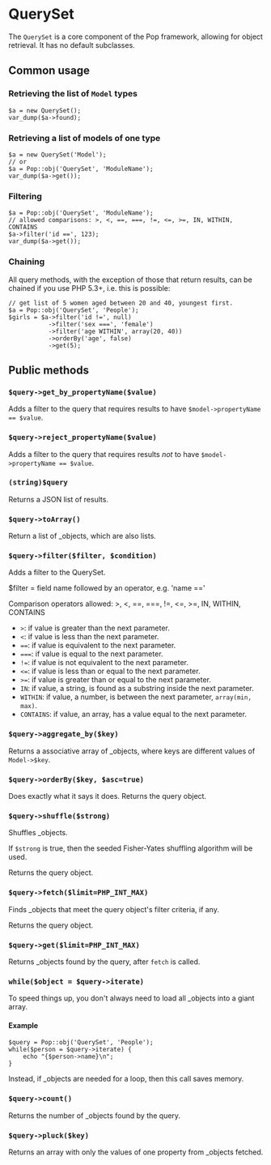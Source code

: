 # QuerySet

The `QuerySet` is a core component of the Pop framework, allowing for object retrieval.
It has no default subclasses.

## Common usage

### Retrieving the list of `Model` types

    $a = new QuerySet();
    var_dump($a->found);

### Retrieving a list of models of one type

    $a = new QuerySet('Model');
    // or
    $a = Pop::obj('QuerySet', 'ModuleName');
    var_dump($a->get());

### Filtering

    $a = Pop::obj('QuerySet', 'ModuleName');
    // allowed comparisons: >, <, ==, ===, !=, <=, >=, IN, WITHIN, CONTAINS
    $a->filter('id ==', 123);
    var_dump($a->get());

### Chaining

All query methods, with the exception of those that return results, can
be chained if you use PHP 5.3+, i.e. this is possible:

    // get list of 5 women aged between 20 and 40, youngest first.
    $a = Pop::obj('QuerySet', 'People');
    $girls = $a->filter('id !=', null)
               ->filter('sex ===', 'female')
               ->filter('age WITHIN', array(20, 40))
               ->orderBy('age', false)
               ->get(5);


## Public methods

### `$query->get_by_propertyName($value)`

Adds a filter to the query that requires results to have `$model->propertyName == $value`.

### `$query->reject_propertyName($value)`

Adds a filter to the query that requires results *not* to have `$model->propertyName == $value`.

### `(string)$query`

Returns a JSON list of results.

### `$query->toArray()`

Return a list of _objects, which are also lists.

### `$query->filter($filter, $condition)`

Adds a filter to the QuerySet.

$filter = field name followed by an operator, e.g. 'name =='

Comparison operators allowed: >, <, ==, ===, !=, <=, >=, IN, WITHIN, CONTAINS

* `>`: if value is greater than the next parameter.
* `<`: if value is less than the next parameter.
* `==`: if value is equivalent to the next parameter.
* `===`: if value is equal to the next parameter.
* `!=`: if value is not equivalent to the next parameter.
* `<=`: if value is less than or equal to the next parameter.
* `>=`: if value is greater than or equal to the next parameter.
* `IN`: if value, a string, is found as a substring inside the next parameter.
* `WITHIN`: if value, a number, is between the next parameter, `array(min, max)`.
* `CONTAINS`: if value, an array, has a value equal to the next parameter.

### `$query->aggregate_by($key)`

Returns a associative array of _objects, where keys are different values of `Model->$key`.

### `$query->orderBy($key, $asc=true)`

Does exactly what it says it does. Returns the query object.

### `$query->shuffle($strong)`

Shuffles _objects.

If `$strong` is true, then the seeded Fisher-Yates shuffling algorithm will be used.

Returns the query object.

### `$query->fetch($limit=PHP_INT_MAX)`

Finds _objects that meet the query object's filter criteria, if any.

Returns the query object.

### `$query->get($limit=PHP_INT_MAX)`

Returns _objects found by the query, after `fetch` is called.

### `while($object = $query->iterate)`

To speed things up, you don't always need to load all _objects into a giant array.

#### Example

```
$query = Pop::obj('QuerySet', 'People');
while($person = $query->iterate) {
    echo "{$person->name}\n";
}

```

Instead, if _objects are needed for a loop, then this call saves memory.

### `$query->count()`

Returns the number of _objects found by the query.

### `$query->pluck($key)`

Returns an array with only the values of one property from _objects fetched.
